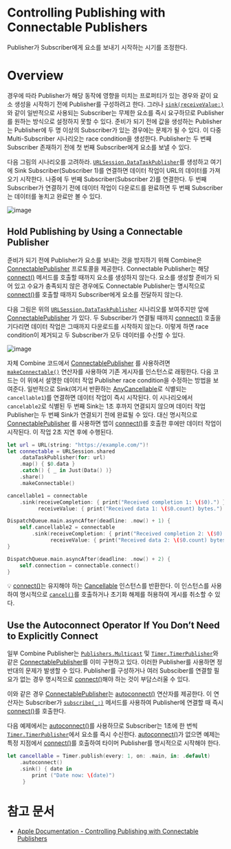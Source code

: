 # ****Controlling Publishing with Connectable Publishers****

Publisher가 Subscriber에게 요소를 보내기 시작하는 시기를 조정한다.

# Overview

경우에 따라 Publisher가 해당 동작에 영향을 미치는 프로퍼티가 있는 경우와 같이 요소 생성을 시작하기 전에 Publisher를 구성하려고 한다.
그러나 [`sink(receiveValue:)`](https://developer.apple.com/documentation/combine/publisher/sink(receivevalue:))와 같이 일반적으로 사용되는 Subscriber는 무제한 요소를 즉시 요구하므로 Publisher를 원하는 방식으로 설정하지 못할 수 있다. 
준비가 되기 전에 값을 생성하는 Publisher는 Publisher에 두 명 이상의 Subscriber가 있는 경우에는 문제가 될 수 있다. 
이 다중 Multi-Subscriber 시나리오는 race condition을 생성한다. 
Publisher는 두 번째 Subscriber 존재하기 전에 첫 번째 Subscriber에게 요소를 보낼 수 있다. 

다음 그림의 시나리오를 고려하라.
[`URLSession.DataTaskPublisher`](https://developer.apple.com/documentation/foundation/urlsession/datataskpublisher)를 생성하고 여기에 Sink Subscriber(Subscriber 1)를 연결하면 데이터 작업이 URL의 데이터를 가져오기 시작한다. 
나중에 두 번째 Subscriber(Subscriber 2)를 연결한다. 
두 번째 Subscriber가 연결하기 전에 데이터 작업이 다운로드를 완료하면 두 번째 Subscriber는 데이터를 놓치고 완료만 볼 수 있다.

![image](https://github.com/jsa0224/somdokki-study/assets/94514250/e15e84da-5ce3-4e65-9612-6e53dd4c42a0)

## ****Hold Publishing by Using a Connectable Publisher****

준비가 되기 전에 Publisher가 요소를 보내는 것을 방지하기 위해 Combine은 [ConnectablePublisher](https://www.notion.so/ConnectablePublisher-9642d76429cc463c81e2e86ed28c543f?pvs=21) 프로토콜을 제공한다. 
Connectable Publisher는 해당 [connect()](https://www.notion.so/connect-ba2f035cd34140a1a3a085d1c18b396f?pvs=21) 메서드를 호출할 때까지 요소를 생성하지 않는다. 
요소를 생성할 준비가 되어 있고 수요가 충족되지 않은 경우에도 Connectable Publisher는 명시적으로 [connect()](https://www.notion.so/connect-ba2f035cd34140a1a3a085d1c18b396f?pvs=21)를 호출할 때까지 Subscriber에게 요소를 전달하지 않는다. 

다음 그림은 위의 [`URLSession.DataTaskPublisher`](https://developer.apple.com/documentation/foundation/urlsession/datataskpublisher) 시나리오를 보여주지만 앞에 [ConnectablePublisher](https://www.notion.so/ConnectablePublisher-9642d76429cc463c81e2e86ed28c543f?pvs=21) 가 있다. 
두 Subscriber가 연결될 때까지 [connect()](https://www.notion.so/connect-ba2f035cd34140a1a3a085d1c18b396f?pvs=21) 호출을 기다리면 데이터 작업은 그때까지 다운로드를 시작하지 않는다. 
이렇게 하면 race condition이 제거되고 두 Subscriber가 모두 데이터를 수신할 수 있다.

![image](https://github.com/jsa0224/somdokki-study/assets/94514250/d8d1586d-c4e9-4f6d-8119-93ec5e153080)

자체 Combine 코드에서 [ConnectablePublisher](https://www.notion.so/ConnectablePublisher-9642d76429cc463c81e2e86ed28c543f?pvs=21) 를 사용하려면 [`makeConnectable()`](https://developer.apple.com/documentation/combine/publisher/makeconnectable()) 연산자를 사용하여 기존 게시자를 인스턴스로 래핑한다. 
다음 코드는 이 위에서 설명한 데이터 작업 Publisher race condition을 수정하는 방법을 보여준다. 
일반적으로 Sink(여기서 반환하는 [AnyCancellable](https://www.notion.so/AnyCancellable-0f01ee8e300c43a7ae3dc3ca1ff94058?pvs=21)로 식별되는 `cancellable1`)를 연결하면 데이터 작업이 즉시 시작된다. 
이 시나리오에서 `cancelable2`로 식별된 두 번째 Sink는 1초 후까지 연결되지 않으며 데이터 작업 Publisher는 두 번째 Sink가 연결되기 전에 완료될 수 있다. 
대신 명시적으로 [ConnectablePublisher](https://www.notion.so/ConnectablePublisher-9642d76429cc463c81e2e86ed28c543f?pvs=21) 를 사용하면 앱이 [connect()](https://www.notion.so/connect-ba2f035cd34140a1a3a085d1c18b396f?pvs=21)를 호출한 후에만 데이터 작업이 시작된다. 
이 작업 2초 지연 후에 수행된다. 

```swift
let url = URL(string: "https://example.com/")!
let connectable = URLSession.shared
    .dataTaskPublisher(for: url)
    .map() { $0.data }
    .catch() { _ in Just(Data() )}
    .share()
    .makeConnectable()

cancellable1 = connectable
    .sink(receiveCompletion: { print("Received completion 1: \($0).") },
          receiveValue: { print("Received data 1: \($0.count) bytes.") })

DispatchQueue.main.asyncAfter(deadline: .now() + 1) {
    self.cancellable2 = connectable
        .sink(receiveCompletion: { print("Received completion 2: \($0).") },
              receiveValue: { print("Received data 2: \($0.count) bytes.") })
}

DispatchQueue.main.asyncAfter(deadline: .now() + 2) {
    self.connection = connectable.connect()
}
```

💡 [connect()](https://www.notion.so/connect-ba2f035cd34140a1a3a085d1c18b396f?pvs=21)는 유지해야 하는 [Cancellable](https://www.notion.so/Cancellable-44842f71a8104896b71fe8ab809dbbd5?pvs=21) 인스턴스를 반환한다.
이 인스턴스를 사용하여 명시적으로 [`cancel()`](https://developer.apple.com/documentation/combine/cancellable/cancel())를 호출하거나 초기화 해제를 허용하여 게시를 취소할 수 있다.

## ****Use the Autoconnect Operator If You Don’t Need to Explicitly Connect****

일부 Combine Publisher는 [`Publishers.Multicast`](https://developer.apple.com/documentation/combine/publishers/multicast) 및 [`Timer.TimerPublisher`](https://developer.apple.com/documentation/foundation/timer/timerpublisher)와 같은 [ConnectablePublisher](https://www.notion.so/ConnectablePublisher-9642d76429cc463c81e2e86ed28c543f?pvs=21)를 이미 구현하고 있다. 
이러한 Publisher를 사용하면 정반대의 문제가 발생할 수 있다. 
Publisher를 구성하거나 여러 Subsciber를 연결할 필요가 없는 경우 명시적으로 [connect()](https://www.notion.so/connect-ba2f035cd34140a1a3a085d1c18b396f?pvs=21)해야 하는 것이 부담스러울 수 있다. 

이와 같은 경우 [ConnectablePublisher](https://www.notion.so/ConnectablePublisher-9642d76429cc463c81e2e86ed28c543f?pvs=21)는 [autoconnect()](https://www.notion.so/autoconnect-94da3622b22b42508f903a311d0d554f?pvs=21) 연산자를 제공한다. 
이 연산자는 Subscriber가 [`subscribe(_:)`](https://developer.apple.com/documentation/combine/publisher/subscribe(_:)-3fk20) 메서드를 사용하여 Publisher에 연결할 때 즉시 [connect()](https://www.notion.so/connect-ba2f035cd34140a1a3a085d1c18b396f?pvs=21)를 호출한다.

다음 예제에서는 [autoconnect()](https://www.notion.so/autoconnect-94da3622b22b42508f903a311d0d554f?pvs=21)를 사용하므로 Subscriber는 1초에 한 번씩 [`Timer.TimerPublisher`](https://developer.apple.com/documentation/foundation/timer/timerpublisher)에서 요소를 즉시 수신한다. 
[autoconnect()](https://www.notion.so/autoconnect-94da3622b22b42508f903a311d0d554f?pvs=21)가 없으면 예제는 특정 지점에서 [connect()](https://www.notion.so/connect-ba2f035cd34140a1a3a085d1c18b396f?pvs=21)를 호출하여 타이머 Publisher를 명시적으로 시작해야 한다. 

```swift
let cancellable = Timer.publish(every: 1, on: .main, in: .default)
    .autoconnect()
    .sink() { date in
        print ("Date now: \(date)")
     }
```

# 참고 문서
- [Apple Documentation - Controlling Publishing with Connectable Publishers](https://developer.apple.com/documentation/combine/controlling-publishing-with-connectable-publishers#Use-the-Autoconnect-Operator-If-You-Dont-Need-to-Explicitly-Connect)
